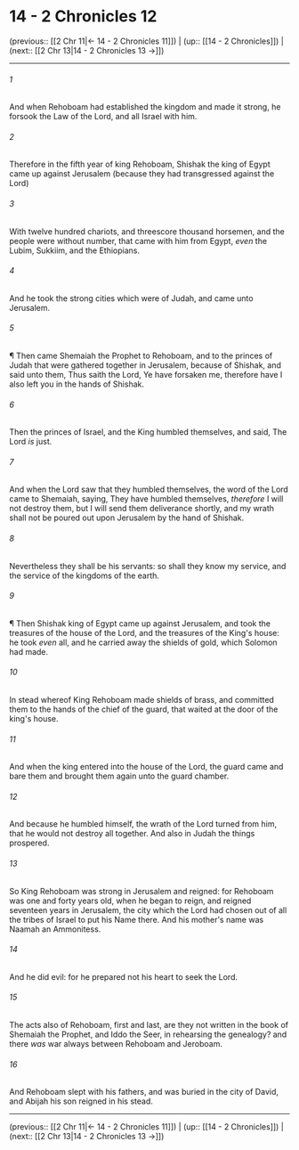 # 14 - 2 Chronicles 12

(previous:: [[2 Chr 11|← 14 - 2 Chronicles 11]]) | (up:: [[14 - 2 Chronicles]]) | (next:: [[2 Chr 13|14 - 2 Chronicles 13 →]])

***


###### 1 
And when Rehoboam had established the kingdom and made it strong, he forsook the Law of the Lord, and all Israel with him. 

###### 2 
Therefore in the fifth year of king Rehoboam, Shishak the king of Egypt came up against Jerusalem (because they had transgressed against the Lord) 

###### 3 
With twelve hundred chariots, and threescore thousand horsemen, and the people were without number, that came with him from Egypt, _even_ the Lubim, Sukkiim, and the Ethiopians. 

###### 4 
And he took the strong cities which were of Judah, and came unto Jerusalem. 

###### 5 
¶ Then came Shemaiah the Prophet to Rehoboam, and to the princes of Judah that were gathered together in Jerusalem, because of Shishak, and said unto them, Thus saith the Lord, Ye have forsaken me, therefore have I also left you in the hands of Shishak. 

###### 6 
Then the princes of Israel, and the King humbled themselves, and said, The Lord _is_ just. 

###### 7 
And when the Lord saw that they humbled themselves, the word of the Lord came to Shemaiah, saying, They have humbled themselves, _therefore_ I will not destroy them, but I will send them deliverance shortly, and my wrath shall not be poured out upon Jerusalem by the hand of Shishak. 

###### 8 
Nevertheless they shall be his servants: so shall they know my service, and the service of the kingdoms of the earth. 

###### 9 
¶ Then Shishak king of Egypt came up against Jerusalem, and took the treasures of the house of the Lord, and the treasures of the King's house: he took _even_ all, and he carried away the shields of gold, which Solomon had made. 

###### 10 
In stead whereof King Rehoboam made shields of brass, and committed them to the hands of the chief of the guard, that waited at the door of the king's house. 

###### 11 
And when the king entered into the house of the Lord, the guard came and bare them and brought them again unto the guard chamber. 

###### 12 
And because he humbled himself, the wrath of the Lord turned from him, that he would not destroy all together. And also in Judah the things prospered. 

###### 13 
So King Rehoboam was strong in Jerusalem and reigned: for Rehoboam was one and forty years old, when he began to reign, and reigned seventeen years in Jerusalem, the city which the Lord had chosen out of all the tribes of Israel to put his Name there. And his mother's name was Naamah an Ammonitess. 

###### 14 
And he did evil: for he prepared not his heart to seek the Lord. 

###### 15 
The acts also of Rehoboam, first and last, are they not written in the book of Shemaiah the Prophet, and Iddo the Seer, in rehearsing the genealogy? and there _was_ war always between Rehoboam and Jeroboam. 

###### 16 
And Rehoboam slept with his fathers, and was buried in the city of David, and Abijah his son reigned in his stead.

***

(previous:: [[2 Chr 11|← 14 - 2 Chronicles 11]]) | (up:: [[14 - 2 Chronicles]]) | (next:: [[2 Chr 13|14 - 2 Chronicles 13 →]])
